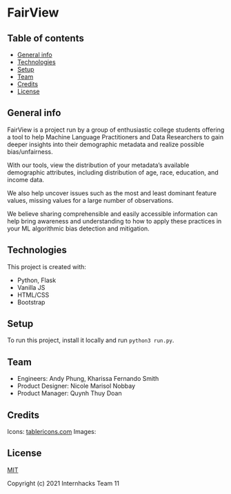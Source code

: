 # FairView

## Table of contents
* [General info](#general-info)
* [Technologies](#technologies)
* [Setup](#setup)
* [Team](#team)
* [Credits](#credits)
* [License](#license)

## General info
FairView is a project run by a group of enthusiastic college students offering a tool to help Machine Language Practitioners and Data Researchers to gain deeper insights into their demographic metadata and realize possible bias/unfairness. 

With our tools, view the distribution of your metadata’s available demographic attributes, including distribution of age, race, education, and income data. 

We also help uncover issues such as the most and least dominant feature values, missing values for a large number of observations. 

We believe sharing comprehensible and easily accessible information can help bring awareness and understanding to how to apply these practices in your ML algorithmic bias detection and mitigation. 
	
## Technologies
This project is created with:
* Python, Flask
* Vanilla JS
* HTML/CSS
* Bootstrap
	
## Setup
To run this project, install it locally and run `python3 run.py`.

## Team
- Engineers: Andy Phung, Kharissa Fernando Smith
- Product Designer: Nicole Marisol Nobbay
- Product Manager: Quynh Thuy Doan

## Credits
Icons: [tablericons.com](https://tablericons.com/)
Images: 

## License
[MIT](https://en.wikipedia.org/wiki/MIT_License)

Copyright (c) 2021 Internhacks Team 11
